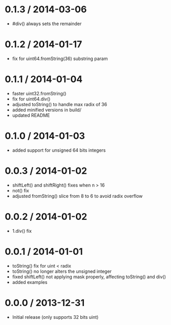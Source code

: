 0.1.3 / 2014-03-06
==================

* #div() always sets the remainder

0.1.2 / 2014-01-17
==================

* fix for uint64.fromString(36) substring param

0.1.1 / 2014-01-04
==================

* faster uint32.fromString()
* fix for uint64.div()
* adjusted toString() to handle max radix of 36
* added minified versions in build/
* updated README

0.1.0 / 2014-01-03
==================

* added support for unsigned 64 bits integers

0.0.3 / 2014-01-02
==================

* shiftLeft() and shiftRight() fixes when n > 16
* not() fix
* adjusted fromString() slice from 8 to 6 to avoid radix overflow

0.0.2 / 2014-01-02
==================

* 1.div() fix

0.0.1 / 2014-01-01
==================

* toString() fix for uint < radix
* toString() no longer alters the unsigned integer
* fixed shiftLeft() not applying mask properly, affecting toString() and div()
* added examples

0.0.0 / 2013-12-31
==================

* Initial release (only supports 32 bits uint)
